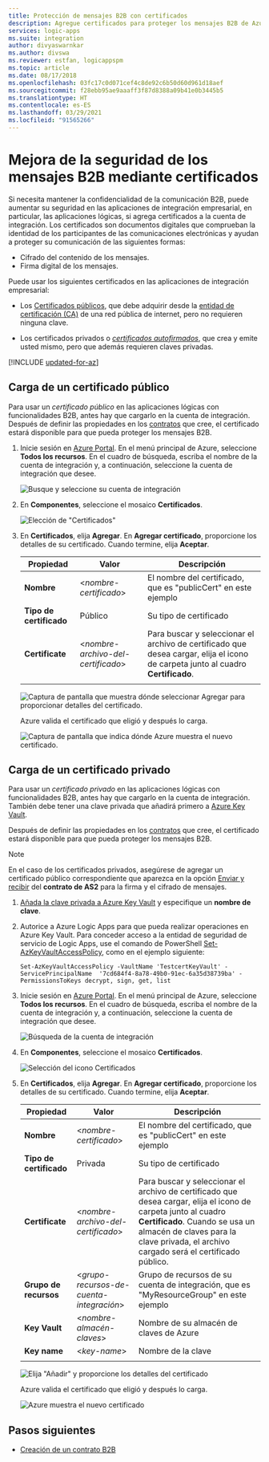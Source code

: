 ```yaml
---
title: Protección de mensajes B2B con certificados
description: Agregue certificados para proteger los mensajes B2B de Azure Logic Apps con Enterprise Integration Pack
services: logic-apps
ms.suite: integration
author: divyaswarnkar
ms.author: divswa
ms.reviewer: estfan, logicappspm
ms.topic: article
ms.date: 08/17/2018
ms.openlocfilehash: 03fc17c0d071cef4c8de92c6b50d60d961d18aef
ms.sourcegitcommit: f28ebb95ae9aaaff3f87d8388a09b41e0b3445b5
ms.translationtype: HT
ms.contentlocale: es-ES
ms.lasthandoff: 03/29/2021
ms.locfileid: "91565266"
---
```

# <a name="improve-security-for-b2b-messages-by-using-certificates"></a>Mejora de la seguridad de los mensajes B2B mediante certificados

Si necesita mantener la confidencialidad de la comunicación B2B, puede aumentar su seguridad en las aplicaciones de integración empresarial, en particular, las aplicaciones lógicas, si agrega certificados a la cuenta de integración. Los certificados son documentos digitales que comprueban la identidad de los participantes de las comunicaciones electrónicas y ayudan a proteger su comunicación de las siguientes formas:

* Cifrado del contenido de los mensajes.
* Firma digital de los mensajes.

Puede usar los siguientes certificados en las aplicaciones de integración empresarial:

* Los [Certificados públicos](https://en.wikipedia.org/wiki/Public_key_certificate), que debe adquirir desde la [entidad de certificación (CA)](https://en.wikipedia.org/wiki/Certificate_authority) de una red pública de internet, pero no requieren ninguna clave. 

* Los certificados privados o [*certificados autofirmados*](https://en.wikipedia.org/wiki/Self-signed_certificate), que crea y emite usted mismo, pero que además requieren claves privadas. 

[!INCLUDE [updated-for-az](../../includes/updated-for-az.md)]

## <a name="upload-a-public-certificate"></a>Carga de un certificado público

Para usar un *certificado público* en las aplicaciones lógicas con funcionalidades B2B, antes hay que cargarlo en la cuenta de integración. Después de definir las propiedades en los [contratos](logic-apps-enterprise-integration-agreements.md) que cree, el certificado estará disponible para que pueda proteger los mensajes B2B.

1. Inicie sesión en [Azure Portal](https://portal.azure.com). En el menú principal de Azure, seleccione **Todos los recursos**. En el cuadro de búsqueda, escriba el nombre de la cuenta de integración y, a continuación, seleccione la cuenta de integración que desee.

   ![Busque y seleccione su cuenta de integración](media/logic-apps-enterprise-integration-certificates/select-integration-account.png)  

2. En **Componentes**, seleccione el mosaico **Certificados**.

   ![Elección de "Certificados"](media/logic-apps-enterprise-integration-certificates/add-certificates.png)

3. En **Certificados**, elija **Agregar**. En **Agregar certificado**, proporcione los detalles de su certificado. Cuando termine, elija **Aceptar**.

   | Propiedad | Valor | Descripción | 
   |----------|-------|-------------|
   | **Nombre** | <*nombre-certificado*> | El nombre del certificado, que es "publicCert" en este ejemplo | 
   | **Tipo de certificado** | Público | Su tipo de certificado |
   | **Certificate** | <*nombre-archivo-del-certificado*> | Para buscar y seleccionar el archivo de certificado que desea cargar, elija el icono de carpeta junto al cuadro **Certificado**. |
   ||||

   ![Captura de pantalla que muestra dónde seleccionar Agregar para proporcionar detalles del certificado.](media/logic-apps-enterprise-integration-certificates/public-certificate-details.png)

   Azure valida el certificado que eligió y después lo carga.

   ![Captura de pantalla que indica dónde Azure muestra el nuevo certificado.](media/logic-apps-enterprise-integration-certificates/new-public-certificate.png) 

## <a name="upload-a-private-certificate"></a>Carga de un certificado privado

Para usar un *certificado privado* en las aplicaciones lógicas con funcionalidades B2B, antes hay que cargarlo en la cuenta de integración. También debe tener una clave privada que añadirá primero a [Azure Key Vault](../key-vault/general/overview.md). 

Después de definir las propiedades en los [contratos](logic-apps-enterprise-integration-agreements.md) que cree, el certificado estará disponible para que pueda proteger los mensajes B2B.

> [!NOTE]
> En el caso de los certificados privados, asegúrese de agregar un certificado público correspondiente que aparezca en la opción [Enviar y recibir](logic-apps-enterprise-integration-as2.md) del **contrato de AS2** para la firma y el cifrado de mensajes.

1. [Añada la clave privada a Azure Key Vault](../key-vault/certificates/certificate-scenarios.md#import-a-certificate) y especifique un **nombre de clave**.
   
2. Autorice a Azure Logic Apps para que pueda realizar operaciones en Azure Key Vault. Para conceder acceso a la entidad de seguridad de servicio de Logic Apps, use el comando de PowerShell [Set-AzKeyVaultAccessPolicy](/powershell/module/az.keyvault/set-azkeyvaultaccesspolicy), como en el ejemplo siguiente:

   `Set-AzKeyVaultAccessPolicy -VaultName 'TestcertKeyVault' -ServicePrincipalName 
   '7cd684f4-8a78-49b0-91ec-6a35d38739ba' -PermissionsToKeys decrypt, sign, get, list`
 
3. Inicie sesión en [Azure Portal](https://portal.azure.com). En el menú principal de Azure, seleccione **Todos los recursos**. En el cuadro de búsqueda, escriba el nombre de la cuenta de integración y, a continuación, seleccione la cuenta de integración que desee.

   ![Búsqueda de la cuenta de integración](media/logic-apps-enterprise-integration-certificates/select-integration-account.png) 

4. En **Componentes**, seleccione el mosaico **Certificados**.  

   ![Selección del icono Certificados](media/logic-apps-enterprise-integration-certificates/add-certificates.png)

5. En **Certificados**, elija **Agregar**. En **Agregar certificado**, proporcione los detalles de su certificado. Cuando termine, elija **Aceptar**.

   | Propiedad | Valor | Descripción | 
   |----------|-------|-------------|
   | **Nombre** | <*nombre-certificado*> | El nombre del certificado, que es "publicCert" en este ejemplo | 
   | **Tipo de certificado** | Privada | Su tipo de certificado |
   | **Certificate** | <*nombre-archivo-del-certificado*> | Para buscar y seleccionar el archivo de certificado que desea cargar, elija el icono de carpeta junto al cuadro **Certificado**. Cuando se usa un almacén de claves para la clave privada, el archivo cargado será el certificado público. | 
   | **Grupo de recursos** | <*grupo-recursos-de-cuenta-integración*> | Grupo de recursos de su cuenta de integración, que es "MyResourceGroup" en este ejemplo | 
   | **Key Vault** | <*nombre-almacén-claves*> | Nombre de su almacén de claves de Azure |
   | **Key name** | <*key-name*> | Nombre de la clave |
   ||||

   ![Elija "Añadir" y proporcione los detalles del certificado](media/logic-apps-enterprise-integration-certificates/private-certificate-details.png)

   Azure valida el certificado que eligió y después lo carga.

   ![Azure muestra el nuevo certificado](media/logic-apps-enterprise-integration-certificates/new-private-certificate.png) 

## <a name="next-steps"></a>Pasos siguientes

* [Creación de un contrato B2B](logic-apps-enterprise-integration-agreements.md)

